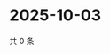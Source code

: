 # 2025-10-03

共 0 条

<!-- BEGIN BILIBILI -->
<!-- 最后更新时间 2025-10-03 01:06:23 +0800 -->

<!-- END BILIBILI -->